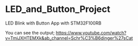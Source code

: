 # LED_and_Button_Project
LED Blink with Button App with STM32F100RB

You can see the output;
https://www.youtube.com/watch?v=TmiJXHTEMXk&ab_channel=Schr%C3%B6dinger%27sCat
